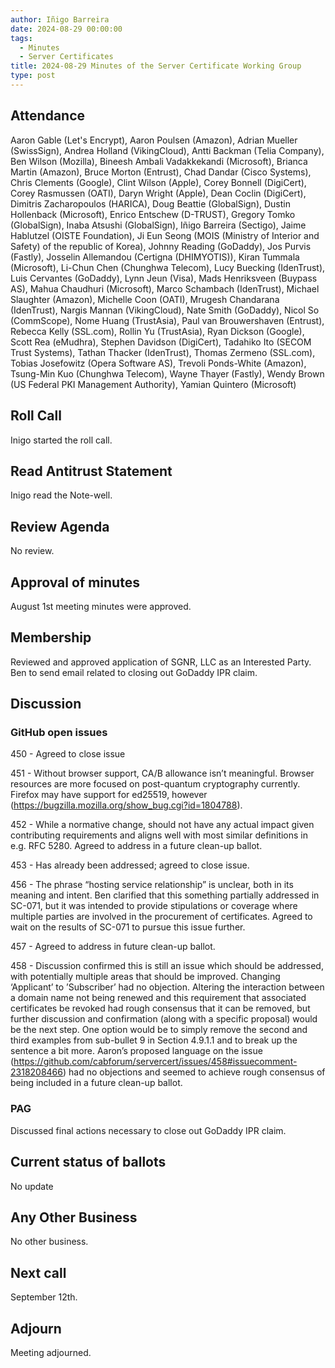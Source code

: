 ```yaml
---
author: Iñigo Barreira
date: 2024-08-29 00:00:00
tags:
  - Minutes
  - Server Certificates
title: 2024-08-29 Minutes of the Server Certificate Working Group
type: post
---
```


## Attendance

Aaron Gable (Let's Encrypt), Aaron Poulsen (Amazon), Adrian Mueller (SwissSign), Andrea Holland (VikingCloud), Antti Backman (Telia Company), Ben Wilson (Mozilla), Bineesh Ambali Vadakkekandi (Microsoft), Brianca Martin (Amazon), Bruce Morton (Entrust), Chad Dandar (Cisco Systems), Chris Clements (Google), Clint Wilson (Apple), Corey Bonnell (DigiCert), Corey Rasmussen (OATI), Daryn Wright (Apple), Dean Coclin (DigiCert), Dimitris Zacharopoulos (HARICA), Doug Beattie (GlobalSign), Dustin Hollenback (Microsoft), Enrico Entschew (D-TRUST), Gregory Tomko (GlobalSign), Inaba Atsushi (GlobalSign), Iñigo Barreira (Sectigo), Jaime Hablutzel (OISTE Foundation), Ji Eun Seong (MOIS (Ministry of Interior and Safety) of the republic of Korea), Johnny Reading (GoDaddy), Jos Purvis (Fastly), Josselin Allemandou (Certigna (DHIMYOTIS)), Kiran Tummala (Microsoft), Li-Chun Chen (Chunghwa Telecom), Lucy Buecking (IdenTrust), Luis Cervantes (GoDaddy), Lynn Jeun (Visa), Mads Henriksveen (Buypass AS), Mahua Chaudhuri (Microsoft), Marco Schambach (IdenTrust), Michael Slaughter (Amazon), Michelle Coon (OATI), Mrugesh Chandarana (IdenTrust), Nargis Mannan (VikingCloud), Nate Smith (GoDaddy), Nicol So (CommScope), Nome Huang (TrustAsia), Paul van Brouwershaven (Entrust), Rebecca Kelly (SSL.com), Rollin Yu (TrustAsia), Ryan Dickson (Google), Scott Rea (eMudhra), Stephen Davidson (DigiCert), Tadahiko Ito (SECOM Trust Systems), Tathan Thacker (IdenTrust), Thomas Zermeno (SSL.com), Tobias Josefowitz (Opera Software AS), Trevoli Ponds-White (Amazon), Tsung-Min Kuo (Chunghwa Telecom), Wayne Thayer (Fastly), Wendy Brown (US Federal PKI Management Authority), Yamian Quintero (Microsoft)

## Roll Call

Inigo started the roll call. 

## Read Antitrust Statement

Inigo read the Note-well.

## Review Agenda

No review.

## Approval of minutes

August 1st meeting minutes were approved.

## Membership

Reviewed and approved application of SGNR, LLC as an Interested Party. Ben to send email related to closing out GoDaddy IPR claim.

## Discussion

### GitHub open issues

450 - Agreed to close issue

451 - Without browser support, CA/B allowance isn’t meaningful. Browser resources are more focused on post-quantum cryptography currently. Firefox may have support for ed25519, however (https://bugzilla.mozilla.org/show_bug.cgi?id=1804788).

452 - While a normative change, should not have any actual impact given contributing requirements and aligns well with most similar definitions in e.g. RFC 5280. Agreed to address in a future clean-up ballot.

453 - Has already been addressed; agreed to close issue.

456 - The phrase “hosting service relationship” is unclear, both in its meaning and intent. Ben clarified that this something partially addressed in SC-071, but it was intended to provide stipulations or coverage where multiple parties are involved in the procurement of certificates. Agreed to wait on the results of SC-071 to pursue this issue further.

457 - Agreed to address in future clean-up ballot.

458 - Discussion confirmed this is still an issue which should be addressed, with potentially multiple areas that should be improved. Changing ‘Applicant’ to ’Subscriber’ had no objection. Altering the interaction between a domain name not being renewed and this requirement that associated certificates be revoked had rough consensus that it can be removed, but further discussion and confirmation (along with a specific proposal) would be the next step. One option would be to simply remove the second and third examples from sub-bullet 9 in Section 4.9.1.1 and to break up the sentence a bit more. Aaron’s proposed language on the issue (https://github.com/cabforum/servercert/issues/458#issuecomment-2318208466) had no objections and seemed to achieve rough consensus of being included in a future clean-up ballot.


### PAG

Discussed final actions necessary to close out GoDaddy IPR claim.  

## Current status of ballots

No update

## Any Other Business

No other business.

## Next call

September 12th.

## Adjourn

Meeting adjourned.
